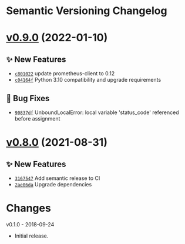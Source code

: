 # Semantic Versioning Changelog

# [v0.9.0](https://github.com/perdy/starlette-prometheus/compare/v0.8.0...v0.9.0) (2022-01-10)

## ✨ New Features
- [`c801022`](https://github.com/perdy/starlette-prometheus/commit/c801022)  update prometheus-client to 0.12 
- [`c04164f`](https://github.com/perdy/starlette-prometheus/commit/c04164f)  Python 3.10 compatibility and upgrade requirements 

## 🐛 Bug Fixes
- [`90837df`](https://github.com/perdy/starlette-prometheus/commit/90837df)  UnboundLocalError: local variable &#x27;status_code&#x27; referenced before assignment

# [v0.8.0](https://github.com/perdy/starlette-prometheus/compare/v0.7.0...v0.8.0) (2021-08-31)

## ✨ New Features
- [`3167547`](https://github.com/perdy/starlette-prometheus/commit/3167547)  Add semantic release to CI 
- [`2ae06da`](https://github.com/perdy/starlette-prometheus/commit/2ae06da)  Upgrade dependencies

# Changes

v0.1.0 - 2018-09-24
 * Initial release.

